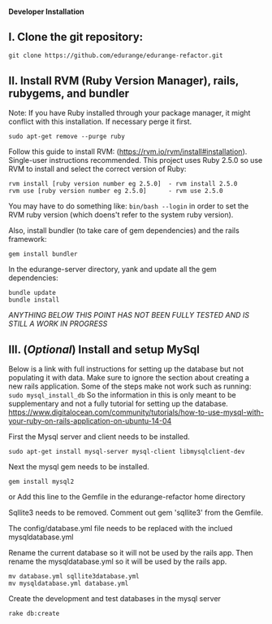 #### Developer Installation

##  I. Clone the git repository:
```
git clone https://github.com/edurange/edurange-refactor.git
```

##  II. Install RVM (Ruby Version Manager), rails, rubygems, and bundler

  Note: If you have Ruby installed through your package manager, it might conflict with this installation. If necessary perge it first.
```
sudo apt-get remove --purge ruby
```

  Follow this guide to install RVM: (https://rvm.io/rvm/install#installation). Single-user instructions recommended.
  This project uses Ruby 2.5.0 so use RVM to install and select the correct version of Ruby:
```
rvm install [ruby version number eg 2.5.0]  - rvm install 2.5.0
rvm use [ruby version number eg 2.5.0]      - rvm use 2.5.0
```

You may have to do something like: `bin/bash --login` in order to set the RVM ruby version (which doens't refer to the system ruby version).

Also, install bundler (to take care of gem dependencies) and the rails framework:
```
gem install bundler
```
In the edurange-server directory, yank and update all the gem dependencies:
```
bundle update
bundle install
```


*ANYTHING BELOW THIS POINT HAS NOT BEEN FULLY TESTED AND IS STILL A WORK IN PROGRESS*

## III. (*Optional*) Install and setup MySql 

  Below is a link with full instructions for setting up the database but not populating it with data.
  Make sure to ignore the section about creating a new rails application.
  Some of the steps make not work such as running: ``` sudo mysql_install_db ``` So the information in this is only meant to be supplementary and not a fully tutorial for setting up the database.
  https://www.digitalocean.com/community/tutorials/how-to-use-mysql-with-your-ruby-on-rails-application-on-ubuntu-14-04

  First the Mysql server and client needs to be installed.
```
sudo apt-get install mysql-server mysql-client libmysqlclient-dev
```
  
  Next the mysql gem needs to be installed.
```
gem install mysql2
```
  or 
  Add this line to the Gemfile in the edurange-refactor home directory
  
  Sqllite3 needs to be removed. Comment out gem 'sqllite3' from the Gemfile.
  
  
  The config/database.yml file needs to be replaced with the inclued mysqldatabase.yml
  
  Rename the current database so it will not be used by the rails app. Then rename the mysqldatabase.yml so it will be used by the rails app. 
```
mv database.yml sqllite3database.yml
mv mysqldatabase.yml database.yml
```
  
  Create the development and test databases in the mysql server
 ```
rake db:create 
```
  
  
  
  
  
  



